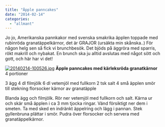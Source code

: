 ```yaml
---
title: "Äpple panncakes"
date: "2014-02-14"
categories: 
  - "allmant"
---
```


Jo jo, Amerikanska pannkakor med svenska smakrika äpplen toppade med rubinröda granatäppelkärnor, det är GRAJOR (ursäkta min skånska..) För någon helg sen så fick vi brunchbesök. Det bjöds på äggröra med sparris, rökt makrill och nybakat. En brunch ska ju alltid avslutas med något sött och gott, och här har vi det!  
  
[![20140214-100526.jpg](images/20140214-100526.jpg)](http://import.local/wp-content/uploads/2014/02/20140214-100526.jpg) **Äpple panncakes med kärleksröda granatkärnor** 4 portioner

3 ägg 4 dl filmjölk 6 dl vetemjöl med fullkorn 2 tsk salt 4 små äpplen smör till stekning florsocker kärnor av granatäpple

Blanda ägg och filmjölk. Rör ner vetemjöl med fullkorn och salt. Kärna ur och skär små äpplen i ca 3 mm tjocka ringar. Vänd försiktigt ner dem i smeten. Ta med sked en indränkt äppelring och lägg i pannan. Stek gyllenbruna plättar i smör. Pudra över florsocker och servera med granatäppelkärnor.
